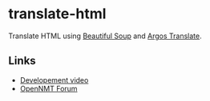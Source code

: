 # translate-html
Translate HTML using [Beautiful Soup](https://beautiful-soup-4.readthedocs.io/en/latest/) and [Argos Translate](https://github.com/argosopentech/argos-translate).

## Links
- [Developement video](https://www.youtube.com/watch?v=S28XOIvRzwo&list=PLe6dpCSdH0zRlFBBzE1mfdRv6CWttmkcL)
- [OpenNMT Forum](https://forum.opennmt.net/t/suggestions-for-translating-xml/4409)


